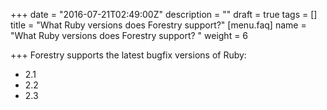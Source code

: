+++
date = "2016-07-21T02:49:00Z"
description = ""
draft = true
tags = []
title = "What Ruby versions does Forestry support?"
[menu.faq]
name = "What Ruby versions does Forestry support? "
weight = 6

+++
Forestry supports the latest bugfix versions of Ruby:

* 2.1
* 2.2
* 2.3
